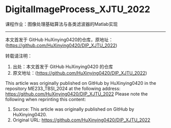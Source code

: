 # DigitalImageProcess_XJTU_2022
课程作业：图像处理基础算法与各类滤波器的Matlab实现

---
本文首发于 GitHub HuXinying0420的仓库，原地址：(https://github.com/HuXinying0420/DIP_XJTU_2022)
 
转载请注明：
 
1. 出处：本文首发于 GitHub HuXinying0420 的仓库
2. 原文地址：(https://github.com/HuXinying0420/DIP_XJTU_2022)
 
This article was originally published on GitHub by HuXinying0420 in the repository ME233_TBSI_2024 at the following address: https://github.com/HuXinying0420/DIP_XJTU_2022
Please note the following when reprinting this content:

1. Source: This article was originally published on GitHub by HuXinying0420.
2. Original URL: https://github.com/HuXinying0420/DIP_XJTU_2022
